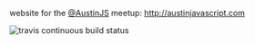 website for the [@AustinJS](https://twitter.com/AustinJS) meetup: http://austinjavascript.com

![travis continuous build status](https://travis-ci.org/austinjavascript/austinjavascript.github.io.svg?branch=master)
